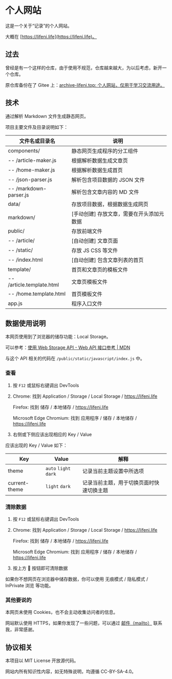 # 个人网站

这是一个关于“记录”的个人网站。

大概在 [https://lifeni.life](https://lifeni.life)。

## 过去

曾经是有一个这样的仓库，由于使用不规范，仓库越来越大，为以后考虑，新开一个仓库。

原仓库备份在了 Gitee 上：[archive-lifeni.top: 个人网站，仅用于学习交流用途。](https://gitee.com/Lifeni/archive-lifeni.top)

## 技术

通过解析 Markdown 文件生成静态网页。

项目主要文件及目录说明如下：

| 文件名或目录名            | 说明                                      |
| ------------------------- | ----------------------------------------- |
| components/               | 静态网页生成程序的分工组件                |
| -- /article-maker.js      | 根据解析数据生成文章页                    |
| -- /home-maker.js         | 根据解析数据生成首页                      |
| -- /json-parser.js        | 解析包含项目数据的 JSON 文件              |
| -- /markdown-parser.js    | 解析包含文章内容的 MD 文件                |
| data/                     | 存放项目数据，根据数据生成网页            |
| markdown/                 | [手动创建] 存放文章，需要在开头添加元数据 |
| public/                   | 存放前端文件                              |
| -- /article/              | [自动创建] 文章页面                       |
| -- /static/               | 存放 JS CSS 等文件                        |
| -- /index.html            | [自动创建] 包含文章列表的首页             |
| template/                 | 首页和文章页的模板文件                    |
| -- /article.template.html | 文章页模板文件                            |
| -- /home.template.html    | 首页模板文件                              |
| app.js                    | 程序入口文件                              |

## 数据使用说明

本网页使用到了浏览器的储存功能：Local Storage。

可以参考：[使用 Web Storage API - Web API 接口参考 | MDN](https://developer.mozilla.org/zh-CN/docs/Web/API/Web_Storage_API/Using_the_Web_Storage_API)

与这个 API 相关的代码在 `/public/static/javascript/index.js` 中。

### 查看

1. 按 `F12` 或鼠标右键调出 DevTools

2. Chrome: 找到 Application / Storage / Local Storage / https://lifeni.life

   Firefox: 找到 储存 / 本地储存 / https://lifeni.life

   Microsoft Edge Chromium: 找到 应用程序 / 储存 / 本地储存 / https://lifeni.life

3. 右侧或下侧应该出现相应的 Key / Value

应该出现的 Key / Value 如下：

| Key           | Value                 | 解释                                     |
| ------------- | --------------------- | ---------------------------------------- |
| theme         | `auto` `light` `dark` | 记录当前主题设置中所选项                 |
| current-theme | `light` `dark`        | 记录当前主题，用于切换页面时快速切换主题 |

### 清除数据

1. 按 `F12` 或鼠标右键调出 DevTools

2. Chrome: 找到 Application / Storage / Local Storage / https://lifeni.life

   Firefox: 找到 储存 / 本地储存 / https://lifeni.life

   Microsoft Edge Chromium: 找到 应用程序 / 储存 / 本地储存 / https://lifeni.life

3. 按上方 🚫 按钮即可清除数据

如果你不想网页在浏览器中储存数据，你可以使用 无痕模式 / 隐私模式 / InPrivate 浏览 等功能。

### 其他要说的

本网页未使用 Cookies，也不会主动收集访问者的信息。

网站默认使用 HTTPS，如果你发现了一些问题，可以通过 [邮件（mailto）](mailto:liangfengning@foxmail.com) 联系我，非常感谢。

## 协议相关

本项目以 MIT License 开放源代码。

网站内所有知识性内容，如无特殊说明，均遵循 CC-BY-SA-4.0。